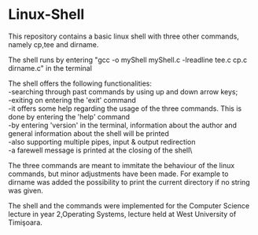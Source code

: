# Linux-Shell
This repository contains a basic linux shell with three other commands, namely cp,tee and dirname.

The shell runs by entering  "gcc -o myShell myShell.c -lreadline tee.c cp.c dirname.c" in the terminal 

The shell offers the following functionalities:\
  -searching through past commands by using up and down arrow keys;\
  -exiting on entering the 'exit' command\
  -it offers some help regarding the usage of the  three commands. This is done by entering the 'help' command\
  -by entering 'version' in the terminal, information about the author and general information about the shell will be printed\
  -also supporting multiple pipes, input & output redirection \
  -a farewell message is printed at the closing of the shell\
  
 The three commands are meant to immitate the behaviour of the linux commands, but minor adjustments have been made. For example to dirname was added the possibility to print the current directory if no string was given.
 
 The shell and the commands were implemented for the Computer Science lecture in year 2,Operating Systems, lecture held at West University of Timişoara.
